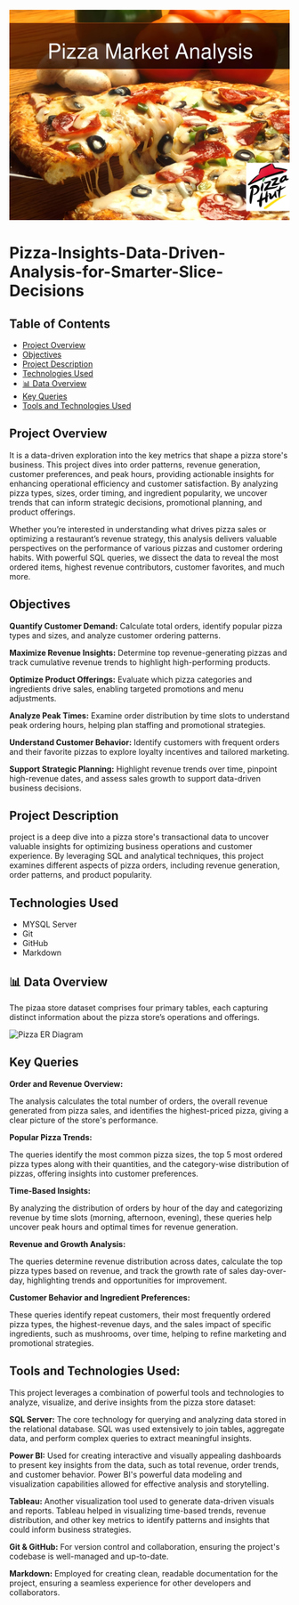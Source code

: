 ![pizza_hut](pizza_hut.jpg)

# Pizza-Insights-Data-Driven-Analysis-for-Smarter-Slice-Decisions

## Table of Contents

- [Project Overview](#Project-Overview)
- [Objectives](#Objectives)
- [Project Description](#Project-Description)
- [Technologies Used](#Technologies-Used)
- [📊 Data Overview](#📊-Data-Overview)
- [Key Queries](#Key-Queries)
- [Tools and Technologies Used](#Tools-and-Technologies-Used)

  
## Project Overview

It is a data-driven exploration into the key metrics that shape a pizza store's business. This project dives into order patterns, revenue generation, customer preferences, and peak hours, providing actionable insights for enhancing operational efficiency and customer satisfaction. By analyzing pizza types, sizes, order timing, and ingredient popularity, we uncover trends that can inform strategic decisions, promotional planning, and product offerings.

Whether you’re interested in understanding what drives pizza sales or optimizing a restaurant’s revenue strategy, this analysis delivers valuable perspectives on the performance of various pizzas and customer ordering habits. With powerful SQL queries, we dissect the data to reveal the most ordered items, highest revenue contributors, customer favorites, and much more.


## Objectives


**Quantify Customer Demand:** Calculate total orders, identify popular pizza types and sizes, and analyze customer ordering patterns.

**Maximize Revenue Insights:** Determine top revenue-generating pizzas and track cumulative revenue trends to highlight high-performing products.

**Optimize Product Offerings:** Evaluate which pizza categories and ingredients drive sales, enabling targeted promotions and menu adjustments.

**Analyze Peak Times:** Examine order distribution by time slots to understand peak ordering hours, helping plan staffing and promotional strategies.

**Understand Customer Behavior:** Identify customers with frequent orders and their favorite pizzas to explore loyalty incentives and tailored marketing.

**Support Strategic Planning:** Highlight revenue trends over time, pinpoint high-revenue dates, and assess sales growth to support data-driven business decisions.


## Project Description

project is a deep dive into a pizza store's transactional data to uncover valuable insights for optimizing business operations and customer experience. By leveraging SQL and analytical techniques, this project examines different aspects of pizza orders, including revenue generation, order patterns, and product popularity.


## Technologies Used

- MYSQL Server
- Git
- GitHub
- Markdown

## 📊 Data Overview

The pizaa store dataset comprises four primary tables, each capturing distinct information about the pizza store’s operations and offerings.

![Pizza ER Diagram](Pizza_ER_Diagram.png)


## Key Queries

**Order and Revenue Overview:**

The analysis calculates the total number of orders, the overall revenue generated from pizza sales, and identifies the highest-priced pizza, giving a clear picture of the store's performance.


**Popular Pizza Trends:**

The queries identify the most common pizza sizes, the top 5 most ordered pizza types along with their quantities, and the category-wise distribution of pizzas, offering insights into customer preferences.


**Time-Based Insights:**

By analyzing the distribution of orders by hour of the day and categorizing revenue by time slots (morning, afternoon, evening), these queries help uncover peak hours and optimal times for revenue generation.


**Revenue and Growth Analysis:**

 The queries determine revenue distribution across dates, calculate the top pizza types based on revenue, and track the growth rate of sales day-over-day, highlighting trends and opportunities for improvement.


**Customer Behavior and Ingredient Preferences:**

These queries identify repeat customers, their most frequently ordered pizza types, the highest-revenue days, and the sales impact of specific ingredients, such as mushrooms, over time, helping to refine marketing and promotional strategies.



## Tools and Technologies Used:

This project leverages a combination of powerful tools and technologies to analyze, visualize, and derive insights from the pizza store dataset:

**SQL Server:** The core technology for querying and analyzing data stored in the relational database. SQL was used extensively to join tables, aggregate data, and perform complex queries to extract meaningful insights.

**Power BI:** Used for creating interactive and visually appealing dashboards to present key insights from the data, such as total revenue, order trends, and customer behavior. Power BI's powerful data modeling and visualization capabilities allowed for effective analysis and storytelling.

**Tableau:** Another visualization tool used to generate data-driven visuals and reports. Tableau helped in visualizing time-based trends, revenue distribution, and other key metrics to identify patterns and insights that could inform business strategies.

**Git & GitHub:** For version control and collaboration, ensuring the project's codebase is well-managed and up-to-date.

**Markdown:** Employed for creating clean, readable documentation for the project, ensuring a seamless experience for other developers and collaborators.
